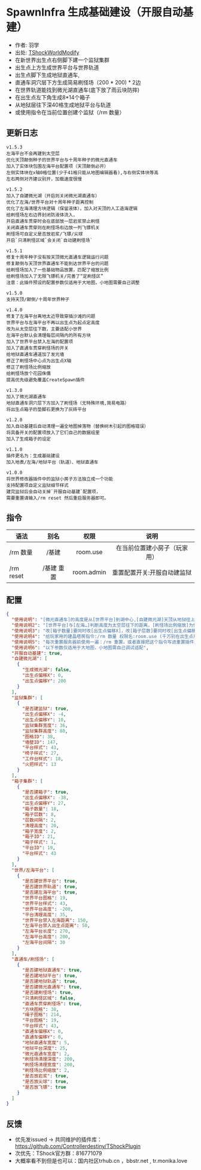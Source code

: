 # SpawnInfra 生成基础建设（开服自动基建）

- 作者: 羽学
- 出处: [TShockWorldModify](https://github.com/hufang360/TShockWorldModify)
- 在新世界出生点右侧脚下建一个监狱集群
- 出生点上方生成世界平台与世界轨道
- 出生点脚下生成地狱直通车,
- 直通车洞穴层下方生成简易刷怪场（200 * 200) * 2边
- 在世界轨道能找到微光湖直通车(底下放了雨云块防摔)
- 在出生点左下角生成8*14个箱子
- 从地狱层往下深40格生成地狱平台与轨道
- 或使用指令在当前位置创建个监狱（/rm 数量）

## 更新日志
```
v1.5.3
左海平台不会再建到太空层
优化天顶颠倒种子的世界平台与十周年种子的微光直通车
加入了实体块包围左海平台配置项（天顶颠倒必开）
左侧实体块在x轴0格位置(少于41格只能从地图编辑器看),与右侧实体块等高
左右两侧对齐建议别开，加载速度很慢

v1.5.2
加入了自建微光湖（开启则关闭微光湖直通车）
优化了左海/世界平台对十周年种子距离控制
优化了左海清理方块逻辑（保留液体），加入对天顶的人工造海逻辑
给刷怪场左右边界封闭防液体流入，
开启直通车贯穿时会在底部放一层岩浆禁止刷怪
关闭直通车贯穿则在刷怪场右边放一列飞镖机关
刷怪场可自定义是否放岩浆/飞镖/尖球
开启`只清刷怪区域`会关闭`自动建刷怪场`

v1.5.1
修复十周年种子没有按天顶微光直通车逻辑运行问题
修复颠倒与天顶世界直通车不能到达世界平台的问题
给刷怪场加入了一些基础物品放置，匹配了缩放比例
给刷怪场加入了无限飞镖机关/完善了“定刷怪区”
注意：此插件预设的配置参数仅适用于大地图，小地图需要自己调整

v1.5.0
支持天顶/颠倒/十周年世界种子

v1.4.0
修复了左海平台离地太近导致穿插沙滩的问题
世界平台与左海平台不再以出生点为起点定高度
改为从太空层往下数，主要适配小世界
左海平台默认会清理每层间隔内的所有方块
加入了世界平台禁入左海的配置项
加入了直通车贯穿刷怪场的开关
给地狱直通车通道加了发光墙
修正了刷怪场中心点为出生点X轴
修正了刷怪场比例缩放
给刷怪场放个花园侏儒
提高优先级避免覆盖CreateSpawn插件

v1.3.0
加入了微光湖直通车
地狱直通车洞穴层下方加入了刷怪场（无特殊环境,简易电路）
将出生点箱子的垫脚石更换为了灰砖平台

v1.2.0
加入自动基建后自动清理一遍全地图掉落物（替换树木引起的图格错误）
将具备开关的配置项放入了它们自己的数据组里
加入了生成箱子的设定

v1.1.0
插件更名为：生成基础建设
加入地表/左海/地狱平台（轨道）、地狱直通车

v1.0.0
将世界修改器插件中的监狱小房子方法独立成一个功能
支持配置项自定义监狱细节样式
建完监狱后会自动关掉`开服自动基建`配置项，
需要重置请输入/rm reset 然后重启服务器即可。

```

## 指令
| 语法                             | 别名  |       权限       |                   说明                   |
| -------------------------------- | :---: | :--------------: | :--------------------------------------: |
| /rm 数量 | /基建 |  room.use    |    在当前位置建小房子（玩家用）    |
| /rm reset | /基建 重置 |  room.admin    |    重置配置开关:开服自动建监狱   |


## 配置

```json
{
  "使用说明": "[微光直通车]的高度是从[世界平台]到湖中心,[自建微光湖]天顶从地狱往上算，其他以出生点往下算,开启则关闭[微光直通]",
  "使用说明2": "[世界平台]与[左海…]判断高度为太空层往下的距离，[刷怪场比例缩放]为倍数放大，建议不要调太高",
  "使用说明3": "改[箱子数量]要同时改[出生点偏移X]，改[箱子层数]要同时改[出生点偏移Y]，[层数间隔]和[箱子宽度]不建议动",
  "使用说明4": "给玩家用的建晶塔房指令:/rm 数量 权限名:room.use (千万别在出生点用，有炸图风险)",
  "使用说明5": "每次重置服务器前使用一遍：/rm 重置，或者直接把这个指令写进重置插件里",
  "使用说明6": "以下参数仅适用于大地图，小地图需自己调试适配",
  "开服自动基建": true,
  "自建微光湖": [
    {
      "生成微光湖": false,
      "出生点偏移X": 0,
      "出生点偏移Y": 200
    }
  ],
  "监狱集群": [
    {
      "是否建监狱": true,
      "出生点偏移X": -4,
      "出生点偏移Y": 10,
      "监狱集群宽度": 36,
      "监狱集群高度": 80,
      "图格ID": 38,
      "墙壁ID": 147,
      "平台样式": 43,
      "椅子样式": 27,
      "工作台样式": 18,
      "火把样式": 13
    }
  ],
  "箱子集群": [
    {
      "是否建箱子": true,
      "出生点偏移X": -38,
      "出生点偏移Y": 27,
      "箱子数量": 18,
      "箱子层数": 8,
      "层数间隔": 2,
      "清理高度": 20,
      "箱子宽度": 2,
      "箱子ID": 21,
      "箱子样式": 1,
      "平台ID": 19,
      "平台样式": 43
    }
  ],
  "世界/左海平台": [
    {
      "是否建世界平台": true,
      "是否建世界轨道": true,
      "是否建左海平台": true,
      "世界平台图格": 19,
      "世界平台样式": 43,
      "世界平台高度": -200,
      "平台清理高度": 35,
      "世界平台禁入左海距离": 150,
      "左海平台禁入出生点距离": 50,
      "左海平台长度": 270,
      "左海平台高度": 200,
      "左海平台间隔": 30
    }
  ],
  "直通车/刷怪场": [
    {
      "是否建地狱直通车": true,
      "是否建地狱平台": true,
      "是否建地狱轨道": true,
      "是否建微光直通车": true,
      "是否建刷怪场": true,
      "只清刷怪区域": false,
      "直通车贯穿刷怪场": true,
      "方块图格": 38,
      "绳子图格": 214,
      "平台图格": 19,
      "平台样式": 43,
      "直通车偏移X": 0,
      "直通车偏移Y": 0,
      "地狱直通车宽度": 5,
      "地狱平台深度": 25,
      "微光直通车宽度": 2,
      "刷怪场清理深度": 200,
      "刷怪场清理宽度": 200,
      "刷怪场比例缩放": 2,
      "是否放岩浆": true,
      "是否放尖球": true,
      "是否放飞镖": true
    }
  ]
}
```
## 反馈
- 优先发issued -> 共同维护的插件库：https://github.com/Controllerdestiny/TShockPlugin
- 次优先：TShock官方群：816771079
- 大概率看不到但是也可以：国内社区trhub.cn ，bbstr.net , tr.monika.love